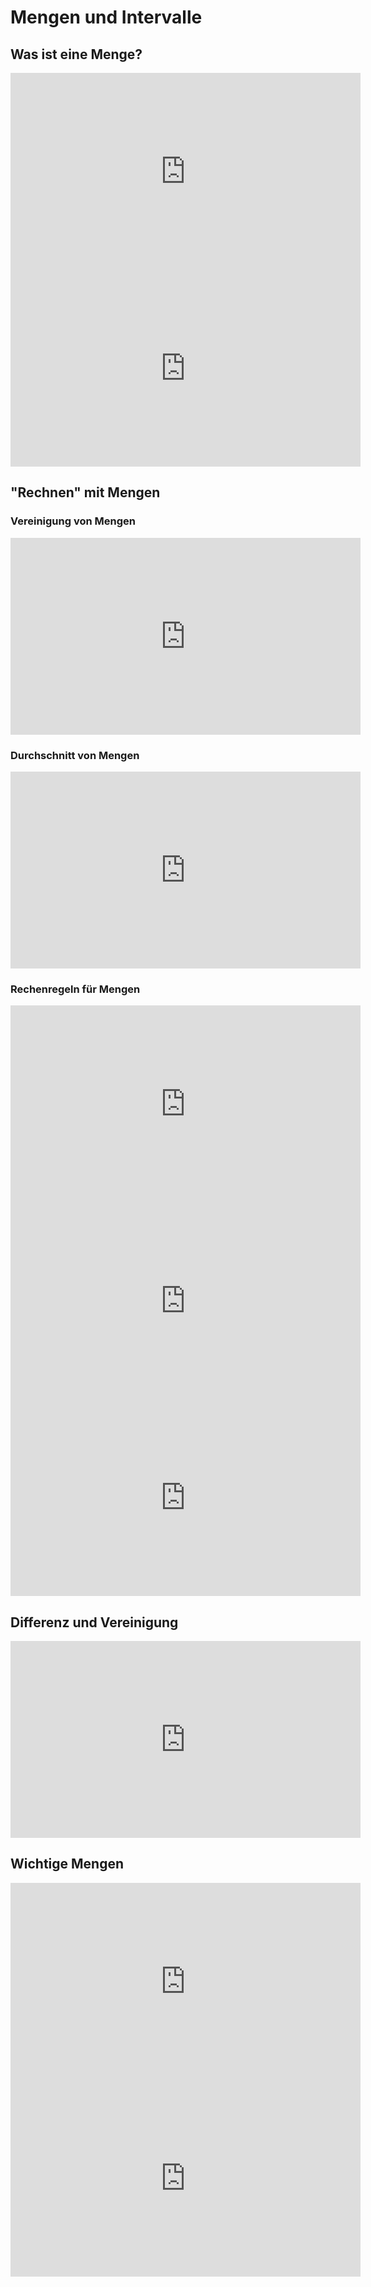 # Mengen und Intervalle

## Was ist eine Menge?

<iframe width="560" height="315" src="https://www.youtube.com/embed/EUmLR3MM8Sg" title="YouTube video player" frameborder="0" allow="accelerometer; autoplay; clipboard-write; encrypted-media; gyroscope; picture-in-picture" allowfullscreen></iframe>

<iframe width="560" height="315" src="https://www.youtube.com/embed/BT1_U1pGguA" title="YouTube video player" frameborder="0" allow="accelerometer; autoplay; clipboard-write; encrypted-media; gyroscope; picture-in-picture" allowfullscreen></iframe>

## "Rechnen" mit Mengen

### Vereinigung von Mengen

<iframe width="560" height="315" src="https://www.youtube.com/embed/rodKBh2Fpds" title="YouTube video player" frameborder="0" allow="accelerometer; autoplay; clipboard-write; encrypted-media; gyroscope; picture-in-picture" allowfullscreen></iframe>

### Durchschnitt von Mengen

<iframe width="560" height="315" src="https://www.youtube.com/embed/747oVDmyBG0" title="YouTube video player" frameborder="0" allow="accelerometer; autoplay; clipboard-write; encrypted-media; gyroscope; picture-in-picture" allowfullscreen></iframe>

### Rechenregeln für Mengen

<iframe width="560" height="315" src="https://www.youtube.com/embed/nC1aP8Z19K4" title="YouTube video player" frameborder="0" allow="accelerometer; autoplay; clipboard-write; encrypted-media; gyroscope; picture-in-picture" allowfullscreen></iframe>

<iframe width="560" height="315" src="https://www.youtube.com/embed/Y1FHPfs8Ajg" title="YouTube video player" frameborder="0" allow="accelerometer; autoplay; clipboard-write; encrypted-media; gyroscope; picture-in-picture" allowfullscreen></iframe>

<iframe width="560" height="315" src="https://www.youtube.com/embed/sp3MvBWVUH0" title="YouTube video player" frameborder="0" allow="accelerometer; autoplay; clipboard-write; encrypted-media; gyroscope; picture-in-picture" allowfullscreen></iframe>

## Differenz und Vereinigung

<iframe width="560" height="315" src="https://www.youtube.com/embed/QCvNOcWR2-A" title="YouTube video player" frameborder="0" allow="accelerometer; autoplay; clipboard-write; encrypted-media; gyroscope; picture-in-picture" allowfullscreen></iframe>

## Wichtige Mengen

<iframe width="560" height="315" src="https://www.youtube.com/embed/GBdeyJy7iKA" title="YouTube video player" frameborder="0" allow="accelerometer; autoplay; clipboard-write; encrypted-media; gyroscope; picture-in-picture" allowfullscreen></iframe>

<iframe width="560" height="315" src="https://www.youtube.com/embed/aCbxnjveEwA" title="YouTube video player" frameborder="0" allow="accelerometer; autoplay; clipboard-write; encrypted-media; gyroscope; picture-in-picture" allowfullscreen></iframe>